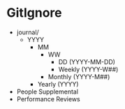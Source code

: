 # GitIgnore

- journal/
	- YYYY
		- MM
			- WW
				- DD (YYYY-MM-DD)
				- Weekly (YYYY-W##)
			- Monthly (YYYY-M##)
		- Yearly (YYYY)
- People Supplemental
- Performance Reviews
